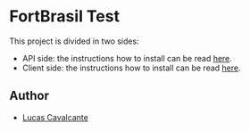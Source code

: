 # FortBrasil Test

This project is divided in two sides:
- API side: the instructions how to install can be read [here](api/README.me).
- Client side: the instructions how to install can be read [here](client/README.me).

## Author

- [Lucas Cavalcante](http://lucascavalcante.com.br)
